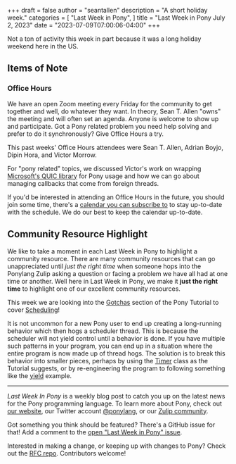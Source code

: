 +++
draft = false
author = "seantallen"
description = "A short holiday week."
categories = [
    "Last Week in Pony",
]
title = "Last Week in Pony July 2, 2023"
date = "2023-07-09T07:00:06-04:00"
+++

Not a ton of activity this week in part because it was a long holiday weekend here in the US.

## Items of Note

### Office Hours

We have an open Zoom meeting every Friday for the community to get together and well, do whatever they want. In theory, Sean T. Allen "owns" the meeting and will often set an agenda. Anyone is welcome to show up and participate. Got a Pony related problem you need help solving and prefer to do it synchronously? Give Office Hours a try.

This past weeks' Office Hours attendees were Sean T. Allen, Adrian Boyjo, Dipin Hora, and Victor Morrow.

For "pony related" topics, we discussed Victor's work on wrapping [Microsoft's QUIC library](https://github.com/microsoft/msquic) for Pony usage and how we can go about managing callbacks that come from foreign threads.

If you'd be interested in attending an Office Hours in the future, you should join some time, there's a [calendar you can subscribe to](https://calendar.google.com/calendar/ical/4465e68ae24131ae00461a40893f2637a2c9ac510e311a44ff78680e2f183ce3%40group.calendar.google.com/public/basic.ics) to stay up-to-date with the schedule. We do our best to keep the calendar up-to-date.

## Community Resource Highlight

We like to take a moment in each Last Week in Pony to highlight a community resource. There are many community resources that can go unappreciated until _just the right time_ when someone hops into the Ponylang Zulip asking a question or facing a problem we have all had at one time or another. Well here in Last Week in Pony, we make it **just the right time** to highlight one of our excellent community resources.

This week we are looking into the [Gotchas](https://tutorial.ponylang.io/gotchas/) section of the Pony Tutorial to cover [Scheduling](https://tutorial.ponylang.io/gotchas/scheduling.html)!

It is not uncommon for a new Pony user to end up creating a long-running behavior which then hogs a scheduler thread. This is because the scheduler will not yield control until a behavior is done. If you have multiple such patterns in your program, you can end up in a situation where the entire program is now made up of thread hogs. The solution is to break this behavior into smaller pieces, perhaps by using the [Timer]([scheduler](https://stdlib.ponylang.io/time-Timer/)) class as the Tutorial suggests, or by re-engineering the program to following something like the [yield](https://github.com/ponylang/ponyc/tree/44b777d37690dba225a286accff2f34952335d99/examples/yield) example.

---

_Last Week In Pony_ is a weekly blog post to catch you up on the latest news for the Pony programming language. To learn more about Pony, check out [our website](https://ponylang.io), our Twitter account [@ponylang](https://twitter.com/ponylang), or our [Zulip community](https://ponylang.zulipchat.com).

Got something you think should be featured? There's a GitHub issue for that! Add a comment to the [open "Last Week in Pony" issue](https://github.com/ponylang/ponylang.github.io/issues?q=is%3Aissue+is%3Aopen+label%3Alast-week-in-pony).

Interested in making a change, or keeping up with changes to Pony? Check out the [RFC repo](https://github.com/ponylang/rfcs). Contributors welcome!

